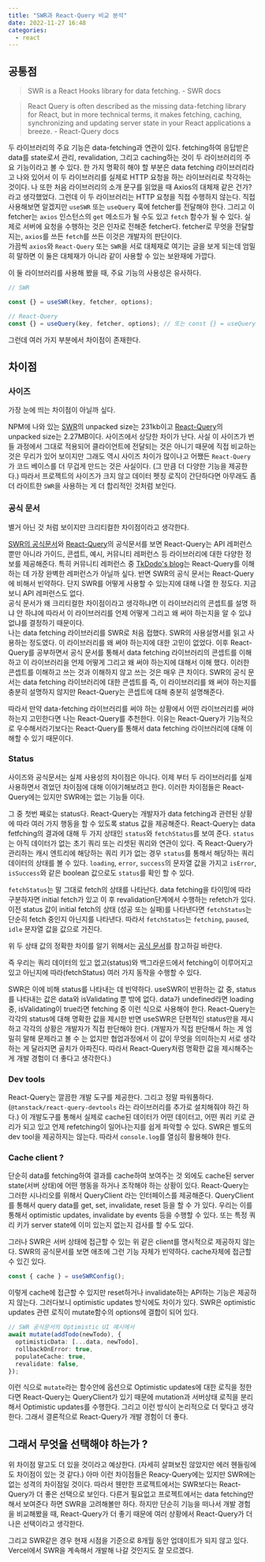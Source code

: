 ```yaml
---
title: "SWR과 React-Query 비교 분석"
date: 2022-11-27 16:48
categories:
  - react
---
```


## 공통점

> SWR is a React Hooks library for data fetching. - SWR docs

> React Query is often described as the missing data-fetching library for React, but in more technical terms, it makes fetching, caching, synchronizing and updating server state in your React applications a breeze. - React-Query docs

두 라이브러리의 주요 기능은 data-fetching과 연관이 있다. fetching하여 응답받은 data를 state로서 관리, revalidation, 그리고 caching하는 것이 두 라이브러리의 주요 기능이라고 볼 수 있다. 한 가지 명확히 해야 할 부분은 data fetching 라이브러리라고 나와 있어서 이 두 라이브러리를 실제로 HTTP 요청을 하는 라이브러리로 착각하는 것이다. 나 또한 처음 라이브러리의 소개 문구를 읽었을 때 Axios의 대체재 같은 건가?라고 생각했었다. 그런데 이 두 라이브러리는 HTTP 요청을 직접 수행하지 않는다. 직접 사용해보면 알겠지만 `useSWR` 또는 `useQuery` 훅에 fetcher를 전달해야 한다. 그리고 이 fetcher는 `axios` 인스턴스의 `get` 메소드가 될 수도 있고 `fetch` 함수가 될 수 있다. 실제로 서버에 요청을 수행하는 것은 인자로 전해준 fetcher다. fetcher로 무엇을 전달할지는, `axios`를 쓰든 `fetch`를 쓰든 이것은 개발자의 판단이다.  
가끔씩 `axios`와 `React-Query` 또는 `SWR`을 서로 대체재로 여기는 글을 보게 되는데 엄밀히 말하면 이 둘은 대체재가 아니라 같이 사용할 수 있는 보완재에 가깝다.

이 둘 라이브러리를 사용해 봤을 때, 주요 기능의 사용성은 유사하다.

```typescript
// SWR

const {} = useSWR(key, fetcher, options);

// React-Query
const {} = useQuery(key, fetcher, options); // 또는 const {} = useQuery(config);
```

그런데 여러 가지 부분에서 차이점이 존재한다.

## 차이점

### 사이즈

가장 눈에 띄는 차이점이 아닐까 싶다.

NPM에 나와 있는 [SWR](https://www.npmjs.com/package/swr)의 unpacked size는 231kb이고 [React-Query](https://www.npmjs.com/package/react-query)의 unpacked size는 2.27MB이다. 사이즈에서 상당한 차이가 난다. 사실 이 사이즈가 번들 과정에서 그대로 적용되어 클라이언트에 전달되는 것은 아니기 때문에 직접 비교하는 것은 무리가 있어 보이지만 그래도 역시 사이즈 차이가 많이나고 어쨌든 `React-Query`가 코드 베이스를 더 무겁게 만드는 것은 사실이다. (그 만큼 더 다양한 기능을 제공한다.) 따라서 프로젝트의 사이즈가 크지 않고 데이터 펫칭 로직이 간단하다면 아무래도 좀 더 라이트한 `SWR`을 사용하는 게 더 합리적인 것처럼 보인다.

### 공식 문서

별거 아닌 것 처럼 보이지만 크리티컬한 차이점이라고 생각한다.

[SWR의 공식문서](https://swr.vercel.app/docs/getting-started)와 [React-Query](https://tanstack.com/query/v4/docs/overview)의 공식문서를 보면 React-Query는 API 레퍼런스 뿐만 아니라 가이드, 콘셉트, 예시, 커뮤니티 레퍼런스 등 라이브러리에 대한 다양한 정보를 제공해준다. 특히 커뮤니티 레퍼런스 중 [TkDodo's blog](https://tkdodo.eu/blog/practical-react-query)는 React-Query를 이해하는 데 가장 완벽한 레퍼런스가 아닐까 싶다. 반면 SWR의 공식 문서는 React-Query에 비해서 빈약하다. 단지 SWR를 어떻게 사용할 수 있는지에 대해 나열 한 정도다. 지금 보니 API 레퍼런스도 없다.  
공식 문서가 왜 크리티컬한 차이점이라고 생각하냐면 이 라이브러리의 콘셉트를 설명 하냐 안 하냐에 따라서 이 라이브러리를 언제 어떻게 그리고 왜 써야 하는지을 알 수 있냐 없냐를 결정하기 때문이다.  
나는 data fetching 라이브러리를 SWR로 처음 접했다. SWR의 사용설명서를 읽고 사용하는 정도였다. 이 라이브러리를 왜 써야 하는지에 대한 고민이 없었다. 이후 React-Query를 공부하면서 공식 문서를 통해서 data fetching 라이브러리의 콘셉트를 이해하고 이 라이브러리을 언제 어떻게 그리고 왜 써야 하는지에 대해서 이해 했다. 이러한 콘셉트를 이해하고 쓰는 것과 이해하지 않고 쓰는 것은 매우 큰 차이다. SWR의 공식 문서는 data fetching 라이브러리에 대한 콘셉트를 즉, 이 라이브러리를 왜 써야 하는지를 충분히 설명하지 않지만 React-Query는 콘셉트에 대해 충분히 설명해준다.

따라서 만약 data-fetching 라이브러리를 써야 하는 상황에서 어떤 라이브러리를 써야 하는지 고민한다면 나는 React-Query를 추천한다. 이유는 React-Query가 기능적으로 우수해서라기보다는 React-Query를 통해서 data fetching 라이브러리에 대해 이해할 수 있기 때문이다.

### Status

사이즈와 공식문서는 실제 사용성의 차이점은 아니다. 이제 부터 두 라이브러리를 실제 사용하면서 겪었던 차이점에 대해 이야기해보려고 한다. 이러한 차이점들은 React-Query에는 있지만 SWR에는 없는 기능들 이다.

그 중 첫번 째로는 status다. React-Query는 개발자가 data fetching과 관련된 상황에 따라 여러 가지 행동을 할 수 있도록 status 값을 제공해준다. React-Query는 data fetfching의 결과에 대해 두 가지 상태인 `status`와 `fetchStatus`를 보여 준다. `status`는 아직 데이터가 없는 초기 쿼리 또는 리셋된 쿼리와 연관이 있다. 즉 React-Query가 관리하는 캐시 엔트리에 해당하는 쿼리 키가 없는 경우 `status`를 통해서 해당하는 쿼리 데이터의 상태를 볼 수 있다. `loading`, `error`, `success`의 문자열 값을 가지고 `isError`, `isSuccess`와 같은 boolean 값으로도 `status`를 확인 할 수 있다.

`fetchStatus`는 말 그대로 fetch의 상태를 나타난다. data fetching을 타이밍에 따라 구분하자면 initial fetch가 있고 이 후 revalidation단계에서 수행하는 refetch가 있다. 이전 status 값이 initial fetch의 상태 (성공 또는 실패)를 나타낸다면 `fetchStatus`는 단순히 fetch 중인지 아닌지를 나타낸다. 따라서 `fetchStatus`는 `fetching`, `paused`, `idle` 문자열 값을 값으로 가진다.

위 두 상태 값의 정확한 차이를 알기 위해서는 [공식 문서](https://tanstack.com/query/v4/docs/guides/queries#why-two-different-states)를 참고하길 바란다.

즉 우리는 쿼리 데이터의 있고 없고(status)와 백그라운드에서 fetching이 이루어지고 있고 아닌지에 따라(fetchStatus) 여러 가지 동작을 수행할 수 있다.

SWR은 이에 비해 status를 나타내는 데 빈약하다. useSWR이 반환하는 값 중, status를 나타내는 값은 data와 isValidating 뿐 밖에 없다. data가 undefined라면 loading 중, isValidating이 true라면 fetching 중 이런 식으로 사용해야 한다. React-Query는 각각의 status에 대해 명확한 값을 제시한 반면 useSWR은 단편적인 status만을 제시하고 각각의 상황은 개발자가 직접 판단해야 한다. (개발자가 직접 판단해서 하는 게 엄밀히 말해 문제라고 볼 수 는 없지만 협업과정에서 이 값이 무엇을 의미하는지 서로 생각하는 게 달라지면 골치가 아파진다. 따라서 React-Query처럼 명확한 값을 제시해주는 게 개발 경험이 더 좋다고 생각한다.)

### Dev tools

React-Query는 깔끔한 개발 도구를 제공한다. 그리고 정말 파워풀하다. (`@tanstack/react-query-devtools` 라는 라이브러리를 추가로 설치해줘야 하긴 하다.) 이 개발도구를 통해서 실제로 cache된 데이터가 어떤 데이터고, 어떤 쿼리 키로 관리가 되고 있고 언제 refetching이 일어나는지를 쉽게 파악할 수 있다. SWR은 별도의 dev tool을 제공하지는 않는다. 따라서 `console.log`를 열심히 활용해야 한다.

### Cache client ?

단순히 data를 fetching하여 결과를 cache하여 보여주는 것 외에도 cache된 server state(서버 상태)에 어떤 행동을 하거나 조작해야 하는 상황이 있다. React-Query는 그러한 시나리오를 위해서 QueryClient 라는 인터페이스를 제공해준다. QueryClient를 통해서 query data를 get, set, invalidate, reset 등을 할 수 가 있다. 우리는 이를 통해서 optimistic updates, invalidate by events 등을 수행할 수 있다. 또는 특정 쿼리 키가 server state에 이미 있는지 없는지 검사를 할 수도 있다.

그러나 SWR은 서버 상태에 접근할 수 있는 위 같은 client를 명시적으로 제공하지 않는다. SWR의 공식문서를 보면 애초에 그런 기능 자체가 빈약하다. cache자체에 접근할 수 있긴 있다.

```typescript
const { cache } = useSWRConfig();
```

이렇게 cache에 접근할 수 있지만 reset하거나 invalidate하는 API하는 기능은 제공하지 않는다. 그러다보니 optimistic updates 방식에도 차이가 있다. SWR은 optimistic updates 관련 로직이 mutate함수의 options에 결합이 되어 있다.

```typescript
// SWR 공식문서의 Optimistic UI 예시에서
await mutate(addTodo(newTodo), {
  optimisticData: [...data, newTodo],
  rollbackOnError: true,
  populateCache: true,
  revalidate: false,
});
```

이런 식으로 `mutate`라는 함수안에 옵션으로 Optimistic updates에 대한 로직을 정한다면 React-Query는 QueryClient가 있기 때문에 mutation과 서버상태 로직을 분리해서 Optimistic updates를 수행한다. 그리고 이런 방식이 논리적으로 더 맞다고 생각한다. 그래서 결론적으로 React-Query가 개발 경험이 더 좋다.

## 그래서 무엇을 선택해야 하는가 ?

위 차이점 말고도 더 있을 것이라고 예상한다. (자세히 살펴보진 않았지만 에러 헨들링에도 차이점이 있는 것 같다.) 아마 이런 차이점들은 Reacy-Query에는 있지만 SWR에는 없는 성격의 차이점일 것이다. 따라서 웬만한 프로젝트에서는 SWR보다는 React-Query가 더 좋은 선택으로 보인다. 다른거 필요없고 프로젝트에서는 data fetching만 해서 보여준다 하면 SWR을 고려해볼만 하다. 하지만 단순히 기능을 떠나서 개발 경험을 비교해봤을 때, React-Query가 더 좋기 때문에 여러 상황에서 React-Query가 더 나은 선택이라고 생각한다.

그리고 SWR같은 경우 현재 시점을 기준으로 8개월 동안 업데이트가 되지 않고 있다. Vercel에서 SWR을 계속해서 개발해 나갈 것인지도 잘 모르겠다.
